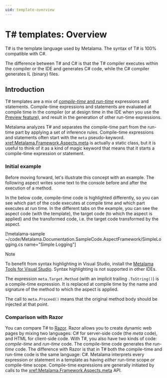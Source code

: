 ```yaml
---
uid: template-overview
---
```


# T# templates: Overview

T# is the template language used by Metalama. The syntax of T# is 100% compatible with C#.

The difference between T# and C# is that the T# compiler executes within the compiler or the IDE and generates C# code, while the C# compiler generates IL (binary) files.

## Introduction

T# templates are a mix of [_compile-time_ and _run-time_](xref:code-scope) expressions and statements. Compile-time expressions and statements are evaluated at compile time in the compiler (or at design time in the IDE when you use the [Preview feature](xref:preview)), and result in the generation of other run-time expressions.

Metalama analyzes T# and separates the compile-time part from the run-time part by applying a set of inference rules. Compile-time expressions and statements often start with the `meta` pseudo-keyword. <xref:Metalama.Framework.Aspects.meta> is actually a static class, but it is useful to think of it as a kind of magic keyword that means that it starts a compile-time expression or statement.

### Initial example

Before moving forward, let's illustrate this concept with an example. The following aspect writes some text to the console before and after the execution of a method.

In the below code, compile-time code is highlighted <span class="metalamaClassification_CompileTime">differently</span>, so you can see which part of the code executes at compile time and which part executes at run time. In the different tabs on the example, you can see the aspect code (with the template), the target code (to which the aspect is applied) and the transformed code, i.e. the target code transformed by the aspect.

[!metalama-sample ~/code/Metalama.Documentation.SampleCode.AspectFramework/SimpleLogging.cs name="Simple Logging"]

> [!NOTE]
> To benefit from syntax highlighting in Visual Studio, install the [Metalama Tools for Visual Studio](https://marketplace.visualstudio.com/items?itemName=PostSharpTechnologies.metalama). Syntax highlighting is not supported in other IDEs.

The expression `meta.Target.Method` (with an implicit trailing `.ToString()`) is a compile-time expression. It is replaced at compile time by the name and signature of the method to which the aspect is applied.

The call to `meta.Proceed()` means that the original method body should be injected at that point.

### Comparison with Razor

You can compare T# to [Razor](https://learn.microsoft.com/aspnet/core/mvc/views/razor). Razor allows you to create dynamic web pages by mixing two languages: C# for server-side code (the _meta_ code), and HTML for client-side code. With T#, you also have two kinds of code: _compile-time_ and _run-time_ code. The compile-time code generates the _run-time_ code. The difference with Razor is that in T# both the compile-time and run-time code is the same language: C#. Metalama interprets every expression or statement in a template as having _either_ run-time scope _or_ compile-time scope. Compile-time expressions are generally initiated by calls to the <xref:Metalama.Framework.Aspects.meta> API.
